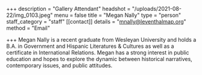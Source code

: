 +++
description = "Gallery Attendant"
headshot = "/uploads/2021-08-22/img_0103.jpeg"
menu = false
title = "Megan Nally"
type = "person"
staff_category = "staff"
[[contact]]
details = "mnally@leventhalmap.org"
method = "Email"



+++
Megan Nally is a recent graduate from Wesleyan University and holds a B.A. in Government and Hispanic Literatures & Cultures as well as a certificate in International Relations. Megan has a strong interest in public education and hopes to explore the dynamic between historical narratives, contemporary issues, and public attitudes.